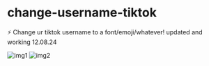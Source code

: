 # change-username-tiktok
⚡ Change ur tiktok username to a font/emoji/whatever! updated and working 12.08.24

![img1](https://cdn.discordapp.com/attachments/1271104185777131635/1272322412028887152/dfdfsdfsdfnnt.png?ex=66ba8e15&is=66b93c95&hm=7a81b161763161cfdfc25fcb08c393cfc24cbefb33506b27589ff7d8af5858a8&)
![img2](https://cdn.discordapp.com/attachments/1271104185777131635/1272322478483439788/image.png?ex=66ba8e25&is=66b93ca5&hm=3e7f0b831c83d8e9a13fbfd84dee7d68171827278e94aab73275b90bc3cbde71&)
